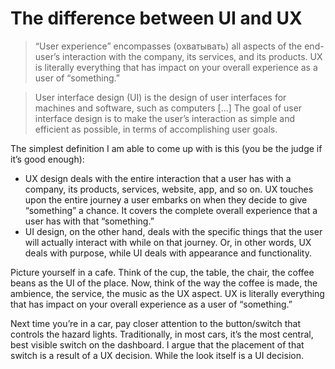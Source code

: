 # The difference between UI and UX
> “User experience” encompasses (охватывать) all aspects of the end-user’s interaction with the company, its services, and its products. UX is literally everything that has impact on your overall experience as a user of “something.”

> User interface design (UI) is the design of user interfaces for machines and software, such as computers […] The goal of user interface design is to make the user’s interaction as simple and efficient as possible, in terms of accomplishing user goals.

The simplest definition I am able to come up with is this (you be the judge if it’s good enough):
* UX design deals with the entire interaction that a user has with a company, its products,
    services, website, app, and so on. UX touches upon the entire journey a user embarks on
    when they decide to give “something” a chance. It covers the complete overall experience
    that a user has with that “something.”
* UI design, on the other hand, deals with the specific things that the user will actually
    interact with while on that journey.
Or, in other words, UX deals with purpose, while UI deals with appearance and functionality.

Picture yourself in a cafe. Think of the cup, the table, the chair, the coffee beans as the UI of the place. Now, think of the way the coffee is made, the ambience, the service, the music as the UX aspect. UX is literally everything that has impact on your overall experience as a user of “something.”

Next time you’re in a car, pay closer attention to the button/switch that controls the hazard lights. Traditionally, in most cars, it’s the most central, best visible switch on the dashboard. I argue that the placement of that switch is a result of a UX decision. While the look itself is a UI decision.

    





